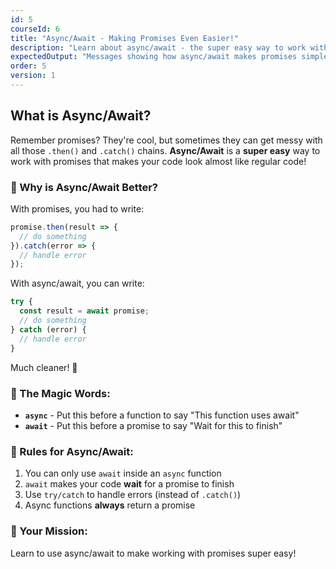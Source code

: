 ```yaml
---
id: 5
courseId: 6
title: "Async/Await - Making Promises Even Easier!"
description: "Learn about async/await - the super easy way to work with promises!"
expectedOutput: "Messages showing how async/await makes promises simpler to use"
order: 5
version: 1
---
```


## What is Async/Await?

Remember promises? They're cool, but sometimes they can get messy with all those `.then()` and `.catch()` chains. **Async/Await** is a **super easy** way to work with promises that makes your code look almost like regular code!

### 🤔 Why is Async/Await Better?

With promises, you had to write:
```javascript
promise.then(result => {
  // do something
}).catch(error => {
  // handle error
});
```

With async/await, you can write:
```javascript
try {
  const result = await promise;
  // do something
} catch (error) {
  // handle error
}
```

Much cleaner! 🎉

### 🎯 The Magic Words:

- **`async`** - Put this before a function to say "This function uses await"
- **`await`** - Put this before a promise to say "Wait for this to finish"

### 📝 Rules for Async/Await:

1. You can only use `await` inside an `async` function
2. `await` makes your code **wait** for a promise to finish
3. Use `try/catch` to handle errors (instead of `.catch()`)
4. Async functions **always** return a promise

### 🚀 Your Mission:

Learn to use async/await to make working with promises super easy!